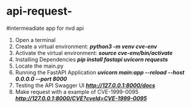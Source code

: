 # api-request-
#intermeadiate app for nvd api
1. Open a terminal 
2. Create a virtual environment:
***python3 -m venv cve-env***
3. Activate the virtual environment:
***source cve-env/bin/activate***
4. Installing Dependencies
***pip install fastapi uvicorn requests***
5. Locate the main.py
6. Running the FastAPI Application
***uvicorn main:app --reload --host 0.0.0.0 --port 8000***
7. Testing the API
Swagger UI ***http://127.0.0.1:8000/docs***
8. Make request with a example of CVE-1999-0095
***http://127.0.0.1:8000/CVE?cveId=CVE-1999-0095***
